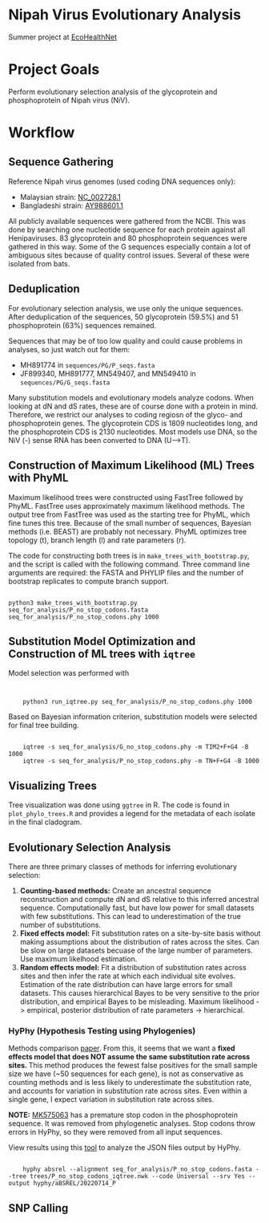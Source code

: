 # Nipah Virus Evolutionary Analysis

Summer project at <a href="https://www.ecohealthalliance.org/program/ecohealthnet" target="_blank">EcoHealthNet</a>

# Project Goals

Perform evolutionary selection analysis of the glycoprotein and phosphoprotein of Nipah virus (NiV). 

# Workflow

## Sequence Gathering

Reference Nipah virus genomes (used coding DNA sequences only):

<ul>
  <li>Malaysian strain: <a href="https://www.ncbi.nlm.nih.gov/nuccore/NC_002728.1" target="_blank">NC_002728.1</a></li>
  <li>Bangladeshi strain: <a href="https://www.ncbi.nlm.nih.gov/nuccore/AY988601.1" target="_blank">AY988601.1</a></li>
</ul>

All publicly available sequences were gathered from the NCBI. This was done by searching one nucleotide sequence for each protein against all Henipaviruses. 83 glycoprotein and 80 phosphoprotein sequences were gathered in this way. Some of the G sequences especially contain a lot of ambiguous sites because of quality control issues. Several of these were isolated from bats.

<!-- After removing extremely low-quality sequences (too many ambiguous nucleotides due to quality control issues, prevents alignment to the reference sequences), there were 79 glycoprotein and 79 phosphoprotein sequences (76/79 are from the same isolates).
 -->
 
## Deduplication

For evolutionary selection analysis, we use only the unique sequences. After deduplication of the sequences, 50 glycoprotein (59.5%) and 51 phosphoprotein (63%) sequences remained. 

Sequences that may be of too low quality and could cause problems in analyses, so just watch out for them:

<ul>
  <li>MH891774 in <code>sequences/PG/P_seqs.fasta</code></li>
  <li>JF899340, MH891777, MN549407, and MN549410 in <code>sequences/PG/G_seqs.fasta</code></li>
</ul>

Many substitution models and evolutionary models analyze codons. When looking at dN and dS rates, these are of course done with a protein in mind. Therefore, we restrict our analyses to coding regiosn of the glyco- and phosphoprotein genes. The glycoprotein CDS is 1809 nucleotides long, and the phosphoprotein CDS is 2130 nucleotides. Most models use DNA, so the NiV (-) sense RNA has been converted to DNA (U-->T). 

## Construction of Maximum Likelihood (ML) Trees with PhyML

Maximum likelihood trees were constructed using FastTree followed by PhyML. FastTree uses approximately maximum likelihood methods. The output tree from FastTree was used as the starting tree for PhyML, which fine tunes this tree. Because of the small number of sequences, Bayesian methods (i.e. BEAST) are probably not necessary. PhyML optimizes tree topology (t), branch length (l) and rate parameters (r). 

The code for constructing both trees is in `make_trees_with_bootstrap.py`, and the script is called with the following command. Three command line arguments are required: the FASTA and PHYLIP files and the number of bootstrap replicates to compute branch support.

<code>
python3 make_trees_with_bootstrap.py seq_for_analysis/P_no_stop_codons.fasta seq_for_analysis/P_no_stop_codons.phy 1000
</code>

## Substitution Model Optimization and Construction of ML trees with `iqtree`

Model selection was performed with

<code>
<!--     iqtree -s <i>phylip_file</i> -m MFP -->
    python3 run_iqtree.py seq_for_analysis/P_no_stop_codons.phy 1000
</code>

Based on Bayesian information criterion, substitution models were selected for final tree building. 

<code>
    iqtree -s seq_for_analysis/G_no_stop_codons.phy -m TIM2+F+G4 -B 1000
    iqtree -s seq_for_analysis/P_no_stop_codons.phy -m TN+F+G4 -B 1000
</code>

## Visualizing Trees

Tree visualization was done using `ggtree` in R. The code is found in `plot_phylo_trees.R` and provides a legend for the metadata of each isolate in the final cladogram.
    
## Evolutionary Selection Analysis

There are three primary classes of methods for inferring evolutionary selection:

1. <b>Counting-based methods:</b> Create an ancestral sequence reconstruction and compute dN and dS relative to this inferred ancestral sequence. Computationally fast, but have low power for small datasets with few substitutions. This can lead to underestimation of the true number of substitutions.
2. <b>Fixed effects model:</b> Fit substitution rates on a site-by-site basis without making assumptions about the distribution of rates across the sites. Can be slow on large datasets becuase of the large number of parameters. Use maximum likelhood estimation.
3. <b>Random effects model:</b> Fit a distribution of substitution rates across sites and then infer the rate at which each individual site evolves. Estimation of the rate distribution can have large errors for small datasets. This causes hierarchical Bayes to be very sensitive to the prior distribution, and empirical Bayes to be misleading. Maximum likelihood -> empirical, posterior distribution of rate parameters -> hierarchical. 

### HyPhy (Hypothesis Testing using Phylogenies)

Methods comparison <a href="https://academic.oup.com/mbe/article/22/5/1208/1066893" target="_blank">paper</a>. From this, it seems that we want a <b>fixed effects model that does NOT assume the same substitution rate across sites. </b> This method produces the fewest false positives for the small sample size we have (~50 sequences for each gene), is not as conservative as counting methods and is less likely to underestimate the substitution rate, and accounts for variation in substitution rate across sites. Even within a single gene, I expect variation in substitution rate across sites. 

<b>NOTE:</b> <a href="https://www.ncbi.nlm.nih.gov/nuccore/MK575063" target="_blank">MK575063</a> has a premature stop codon in the phosphoprotein sequence. It was removed from phylogenetic analyses. Stop codons throw errors in HyPhy, so they were removed from all input sequences.

View results using this <a href="http://vision.hyphy.org" target="_blank">tool</a> to analyze the JSON files output by HyPhy.

<code>
    hyphy absrel --alignment seq_for_analysis/P_no_stop_codons.fasta --tree trees/P_no_stop_codons_iqtree.nwk --code Universal --srv Yes --output hyphy/aBSREL/20220714_P
</code>

## SNP Calling

<!-- ### Perform ancestral sequence reconstruction with <a href="https://github.com/neherlab/treetime" target="_blank">TreeTime</a>. 

<code>
treetime ancestral --aln sequences/PG/G_deduplicated.fasta --tree trees/G_dedup.nwk --outdir snp_calling/20220524_ancestral_G --method-anc probabilistic
</code>

<br>

<code>
treetime ancestral --aln sequences/PG/P_deduplicated.fasta --tree trees/P_dedup.nwk --outdir snp_calling/20220524_ancestral_P --method-anc probabilistic
</code>
 -->